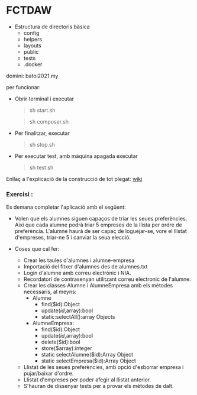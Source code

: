 # FCTDAW

 * Estructura de directoris bàsica
    * config
    * helpers
    * layouts
    * public
    * tests
    * .docker

 
 domini: batoi2021.my
 
 per funcionar: 
  
  * Obrir terminal i executar 
  
    > sh start.sh
    
    > sh composer.sh
    
  
  * Per finalitzar, executar
    
    > sh stop.sh 

  * Per executar test, amb màquina apagada executar
    
    > sh test.sh 
                                                        
 Enllaç a l'explicació de la construcció de tot plegat: [wiki](https://github.com/igomis/fctDAW/wiki)
 
 ### Exercisi : 
 
 Es demana completar l'aplicació amb el següent:
 
 * Volen que els alumnes siguen capaços de triar les seues preferències. Aixì que cada alumne podrà triar 5 empreses de la llista per ordre de preferència. L'alumne haurà de ser capaç de loguejar-se, vore el llistat d'empreses, triar-ne 5 i canviar la seua elecció.
 
 * Coses que cal fer:
 	* Crear les taules d'alumnes i alumne-empresa
	* Importació del fitxer d'alumnes des de alumnes.txt
 	* Login d'alumne amb correu electrònic i NIA.
	* Recordatori de contrasenyan utilitzant correu electronic de l'alumne.
	* Crear les classes Alumne i AlumneEmpresa amb els mètodes necessaris, al meyns:
		* Alumne
			* find($id):Object
			* update($id,$array):bool
			* static:selectAll():array Objects
		* AlumneEmpresa:
			* find($id):Object
			* update($id,$array):bool
			* delete($id):bool
			* store($array):integer
			* static selectAlumne($id):Array Object
			* static selectEmpresa($id):Array Object
	* Llistat de les seues preferències, amb opció d'esborrar empresa i pujar/baixar d'ordre.
	* Llistat d'empreses per poder afegir al llistat anterior.
	* S'hauran de dissenyar tests per a provar els mètodes de dalt. 	                                        